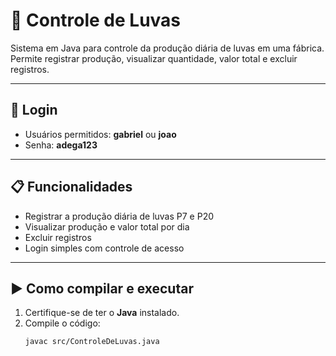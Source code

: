 # 🧤 Controle de Luvas

Sistema em Java para controle da produção diária de luvas em uma fábrica.  
Permite registrar produção, visualizar quantidade, valor total e excluir registros.

---

## 🔑 Login
- Usuários permitidos: **gabriel** ou **joao**  
- Senha: **adega123** 

---

## 📋 Funcionalidades
- Registrar a produção diária de luvas P7 e P20  
- Visualizar produção e valor total por dia  
- Excluir registros  
- Login simples com controle de acesso  

---

## ▶️ Como compilar e executar

1. Certifique-se de ter o **Java** instalado.  
2. Compile o código:
   ```bash
   javac src/ControleDeLuvas.java
